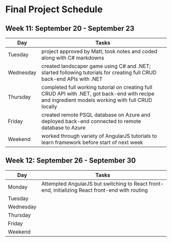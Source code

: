 # Final Project Schedule

## Week 11: September 20 - September 23

Day           | Tasks
------------- | -------------
Tuesday       | project approved by Matt; took notes and coded along with C# markdowns
Wednesday     | created landscaper game using C# and .NET; started following tutorials for creating full CRUD back-end APIs with .NET
Thursday      | completed full working tutorial on creating full CRUD API with .NET, got back-end with recipe and ingredient models working with full CRUD locally
Friday        | created remote PSQL database on Azure and deployed back-end connected to remote database to Azure
Weekend       | worked through variety of AngularJS tutorials to learn framework before start of next week

## Week 12: September 26 - September 30

Day           | Tasks
------------- | -------------
Monday        | Attempted AngularJS but switching to React front-end, initializing React front-end with routing
Tuesday       | 
Wednesday     | 
Thursday      | 
Friday        | 
Weekend       | 
